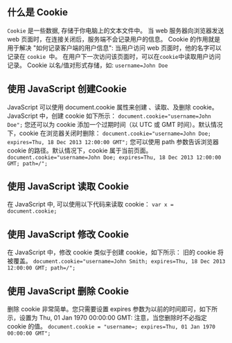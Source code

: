 ## 什么是 Cookie
 ```Cookie``` 是一些数据, 存储于你电脑上的文本文件中。
 当 web 服务器向浏览器发送 web 页面时，在连接关闭后，服务端不会记录用户的信息。
 Cookie 的作用就是用于解决 "如何记录客户端的用户信息":
 当用户访问 web 页面时，他的名字可以记录在 ```cookie ```中。
 在用户下一次访问该页面时，可以在``` cookie ```中读取用户访问记录。
Cookie 以名/值对形式存储，如: ```username=John Doe```

## 使用 JavaScript 创建Cookie
JavaScript 可以使用 document.cookie 属性来创建 、读取、及删除 cookie。
JavaScript 中，创建 cookie 如下所示：
```document.cookie="username=John Doe";```
您还可以为 cookie 添加一个过期时间（以 UTC 或 GMT 时间）。默认情况下，cookie 在浏览器关闭时删除：
```document.cookie="username=John Doe; expires=Thu, 18 Dec 2013 12:00:00 GMT";```
您可以使用 path 参数告诉浏览器 cookie 的路径。默认情况下，cookie 属于当前页面。
```document.cookie="username=John Doe; expires=Thu, 18 Dec 2013 12:00:00 GMT; path=/";```

## 使用 JavaScript 读取 Cookie
在 JavaScript 中, 可以使用以下代码来读取 cookie：
```var x = document.cookie;```

## 使用 JavaScript 修改 Cookie
在 JavaScript 中，修改 cookie 类似于创建 cookie，如下所示： 旧的 cookie 将被覆盖。
```document.cookie="username=John Smith; expires=Thu, 18 Dec 2013 12:00:00 GMT; path=/";```

## 使用 JavaScript 删除 Cookie
删除 cookie 非常简单。您只需要设置 expires 参数为以前的时间即可，如下所示，设置为 Thu, 01 Jan 1970 00:00:00 GMT: 注意，当您删除时不必指定 cookie 的值。
```document.cookie = "username=; expires=Thu, 01 Jan 1970 00:00:00 GMT";```
